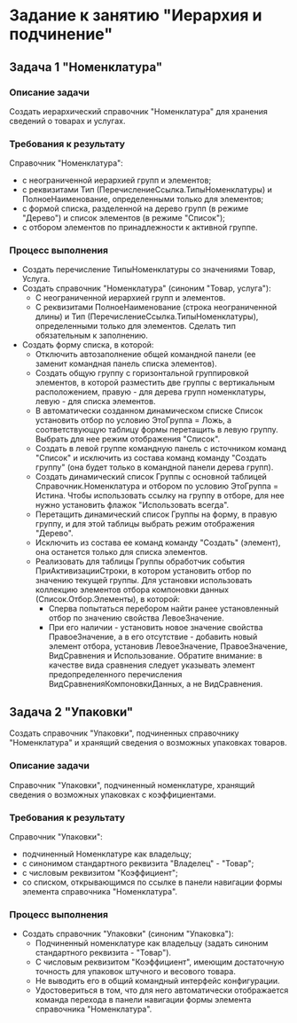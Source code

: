 # Задание к занятию "Иерархия и подчинение"

## Задача 1 "Номенклатура"

### Описание задачи

Создать иерархический справочник "Номенклатура" для хранения сведений о товарах и услугах.

### Требования к результату

Справочник "Номенклатура":
* с неограниченной иерархией групп и элементов;
* с реквизитами Тип (ПеречислениеСсылка.ТипыНоменклатуры) и ПолноеНаименование, определенными только для элементов;
* с формой списка, разделенной на дерево групп (в режиме "Дерево") и список элементов (в режиме "Список");
* с отбором элементов по принадлежности к активной группе.

### Процесс выполнения

* Создать перечисление ТипыНоменклатуры со значениями Товар, Услуга.
* Создать справочник "Номенклатура" (синоним "Товар, услуга"):
  * С неограниченной иерархией групп и элементов.
  * С реквизитами ПолноеНаименование (строка неограниченной длины) и Тип (ПеречислениеСсылка.ТипыНоменклатуры), определенными только для элементов. Сделать тип обязательным к заполнению.
* Создать форму списка, в которой:
  * Отключить автозаполнение общей командной панели (ее заменит командная панель списка элементов).
  * Создать общую группу с горизонтальной группировкой элементов, в которой разместить две группы с вертикальным расположением, правую - для дерева групп номенклатуры, левую - для списка элементов.
  * В автоматически созданном динамическом списке Список установить отбор по условию ЭтоГруппа = Ложь, а соответствующую таблицу формы перетащить в левую группу. Выбрать для нее режим отображения "Список".
  * Создать в левой группе командную панель с источником команд "Список" и исключить из состава команд команду "Создать группу" (она будет только в командной панели дерева групп).
  * Создать динамический список Группы с основной таблицей Справочник.Номенклатура и отбором по условию ЭтоГруппа = Истина. Чтобы использовать ссылку на группу в отборе, для нее нужно установить флажок "Использовать всегда".
  * Перетащить динамический список Группы на форму, в правую группу, и для этой таблицы выбрать режим отображения "Дерево".
  * Исключить из состава ее команд команду "Создать" (элемент), она останется только для списка элементов.
  * Реализовать для таблицы Группы обработчик события ПриАктивизацииСтроки, в котором установить отбор по значению текущей группы. Для установки использовать коллекцию элементов отбора компоновки данных (Список.Отбор.Элементы), в которой:
    * Сперва попытаться перебором найти ранее установленный отбор по значению свойства ЛевоеЗначение.
    * При его наличии - установить новое значение свойства ПравоеЗначение, а в его отсутствие - добавить новый элемент отбора, установив ЛевоеЗначение, ПравоеЗначение, ВидСравнения и Использование. Обратите внимание: в качестве вида сравнения следует указывать элемент предопределенного перечисления ВидСравненияКомпоновкиДанных, а не ВидСравнения.

## Задача 2 "Упаковки"

Создать справочник "Упаковки", подчиненных справочнику "Номенклатура" и хранящий сведения о возможных упаковках товаров.

### Описание задачи

Справочник "Упаковки", подчиненный номенклатуре, хранящий сведения о возможных упаковках с коэффициентами.

### Требования к результату

Справочник "Упаковки":
* подчиненный Номенклатуре как владельцу;
* с синонимом стандартного реквизита "Владелец" - "Товар";
* с числовым реквизитом "Коэффициент";
* со списком, открывающимся по ссылке в панели навигации формы элемента справочника "Номенклатура".

### Процесс выполнения

* Создать справочник "Упаковки" (синоним "Упаковка"):
  * Подчиненный номенклатуре как владельцу (задать синоним стандартного реквизита - "Товар").
  * С числовым реквизитом "Коэффициент", имеющим достаточную точность для упаковок штучного и весового товара.
  * Не выводить его в общий командный интерфейс конфигурации.
  * Удостовериться в том, что для него автоматически отображается команда перехода в панели навигации формы элемента справочника "Номенклатура".
